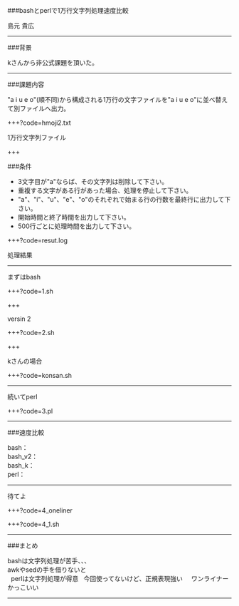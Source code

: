 
###bashとperlで1万行文字列処理速度比較

島元 貴広

---

###背景

kさんから非公式課題を頂いた。

---

###課題内容

"a i u e o"(順不同)から構成される1万行の文字ファイルを"a i u e o"に並べ替えて別ファイルへ出力。

+++?code=hmoji2.txt

1万行文字列ファイル

+++

###条件

- 3文字目が"a"ならば、その文字列は削除して下さい。
- 重複する文字がある行があった場合、処理を停止して下さい。
- "a"、"i"、"u"、"e"、"o"のそれぞれで始まる行の行数を最終行に出力して下さい。
- 開始時間と終了時間を出力して下さい。
- 500行ごとに処理時間を出力して下さい。

+++?code=resut.log

処理結果

---

まずはbash


+++?code=1.sh


+++

versin 2

+++?code=2.sh


+++

kさんの場合

+++?code=konsan.sh

---

続いてperl

+++?code=3.pl

---

###速度比較

bash：  
bash_v2：  
bash_k：  
perl：  

---

待てよ

+++?code=4_oneliner

+++?code=4_1.sh

---

###まとめ

bashは文字列処理が苦手、、、  
awkやsedの手を借りないと  
  
perlは文字列処理が得意  
今回使ってないけど、正規表現強い  
  
ワンライナーかっこいい

---



